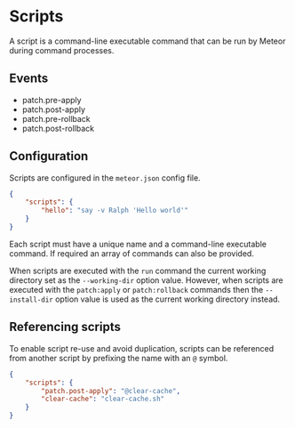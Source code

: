 # Scripts

A script is a command-line executable command that can be run by Meteor during command processes.

## Events

* patch.pre-apply
* patch.post-apply
* patch.pre-rollback
* patch.post-rollback

## Configuration

Scripts are configured in the `meteor.json` config file.

```json
{
    "scripts": {
        "hello": "say -v Ralph 'Hello world'"
    }
}
```

Each script must have a unique name and a command-line executable command. If required an array of commands can also be provided.

When scripts are executed with the `run` command the current working directory set as the `--working-dir` option value.
However, when scripts are executed with the `patch:apply` or `patch:rollback` commands then the  `--install-dir` option value is used as the current working directory instead.

## Referencing scripts

To enable script re-use and avoid duplication, scripts can be referenced from another script by prefixing the name with an `@` symbol.

```json
{
    "scripts": {
        "patch.post-apply": "@clear-cache",
        "clear-cache": "clear-cache.sh"
    }
}
```
